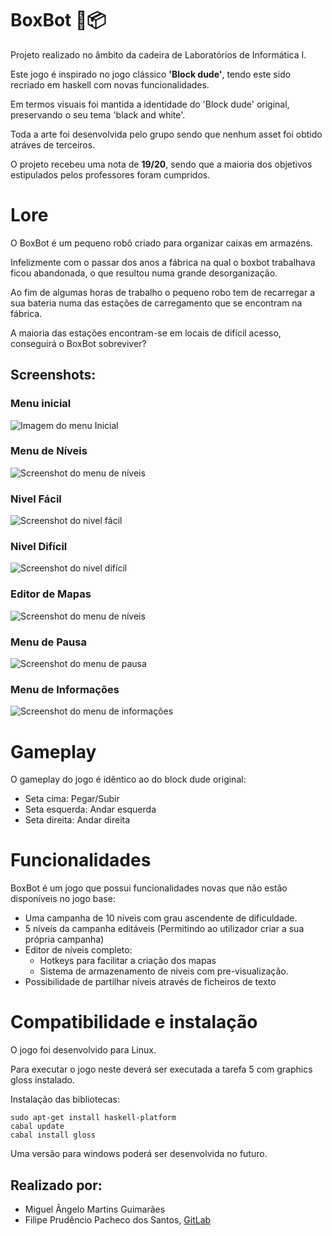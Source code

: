 # BoxBot 🤖📦
Projeto realizado no âmbito da cadeira de Laboratórios de Informática I. 

Este jogo é inspirado no jogo clássico **'Block dude'**, tendo este sido recriado em haskell com novas funcionalidades.

Em termos visuais foi mantida a identidade do 'Block dude' original, preservando o seu tema 'black and white'. 

Toda a arte foi desenvolvida pelo grupo sendo que nenhum asset foi obtido atráves de terceiros.

O projeto recebeu uma nota de **19/20**, sendo que a maioria dos objetivos estipulados pelos professores foram cumpridos.

# Lore
O BoxBot é um pequeno robô criado para organizar caixas em armazéns. 

Infelizmente com o passar dos anos a fábrica na qual o boxbot trabalhava ficou abandonada, o que resultou numa grande desorganização.

Ao fim de algumas horas de trabalho o pequeno robo tem de recarregar a sua bateria numa das estações de carregamento que se encontram na fábrica.

A maioria das estações encontram-se em locais de difícil acesso, conseguirá o BoxBot sobreviver?

## Screenshots:
### Menu inicial
![Imagem do menu Inicial](/Screenshots/Menu_Inicial.png)

### Menu de Níveis
![Screenshot do menu de níveis](/Screenshots/Niveis.png)

### Nivel Fácil
![Screenshot do nivel fácil](/Screenshots/Easy.png)

### Nivel Difícil
![Screenshot do nivel difícil](/Screenshots/Hard.png)

### Editor de Mapas
![Screenshot do menu de níveis](/Screenshots/Editor_Mapas.png)

### Menu de Pausa
![Screenshot do menu de pausa](/Screenshots/Pausa.png)

### Menu de Informações
![Screenshot do menu de informações](/Screenshots/Info.png)

# Gameplay
O gameplay do jogo é idêntico ao do block dude original:
- Seta cima: Pegar/Subir
- Seta esquerda: Andar esquerda
- Seta direita: Andar direita

# Funcionalidades
BoxBot é um jogo que possui funcionalidades novas que não estão disponíveis no jogo base:
- Uma campanha de 10 níveis com grau ascendente de dificuldade.
- 5 níveis da campanha editáveis (Permitindo ao utilizador criar a sua própria campanha)
- Editor de níveis completo: 
    - Hotkeys para facilitar a criação dos mapas
    - Sistema de armazenamento de niveis com pre-visualização.
- Possibilidade de partilhar níveis através de ficheiros de texto

# Compatibilidade e instalação
O jogo foi desenvolvido para Linux.

Para executar o jogo neste deverá ser executada a tarefa 5 com graphics gloss instalado.

Instalação das bibliotecas:
```
sudo apt-get install haskell-platform
cabal update
cabal install gloss
```

Uma versão para windows poderá ser desenvolvida no futuro.

## Realizado por:
-  Miguel Ângelo Martins Guimarães
-  Filipe Prudêncio Pacheco dos Santos, [GitLab](https://gitlab.com/a100607)
